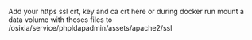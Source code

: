 Add your https ssl crt, key and ca crt here
or during docker run mount a data volume with thoses files to /osixia/service/phpldapadmin/assets/apache2/ssl
